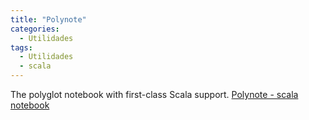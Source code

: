 ```yaml
---
title: "Polynote"
categories:
  - Utilidades
tags:
  - Utilidades
  - scala
---
```


The polyglot notebook with first-class Scala support.
[Polynote - scala notebook](https://polynote.org/)